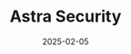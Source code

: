 ---  
layout: startup_page  
title: "Astra Security"  
id: "getastra.com"  
permalink: "/astrasecuritygetastra.com02052025/"  
website: "https://www.getastra.com/"  
funding_round: "Growth Financing"  
funding_amount: "$2.7M"  
investors: "Emergent Ventures, Neon Fund, Better Capital, Blume Ventures, PointOne Capital"  
about: "Astra Security is a cybersecurity SaaS company providing an AI-powered pentest platform. The platform uses AI to emulate hacker behavior and scan applications for vulnerabilities, offering PTaaS, a DAST vulnerability scanner, and an API Security Platform. They aim to simplify cybersecurity and help businesses move from DevOps to DevSecOps."  
markets: "Cybersecurity, AI, SaaS"  
hq: "Claymont, Delaware, United States"  
founded_year: "2018"  
linkedin: "https://www.linkedin.com/company/getastra"  
twitter: "https://twitter.com/getAstra"  
instagram: ""  
facebook: "https://www.facebook.com/pg/getAstra"  
crunchbase: "https://www.crunchbase.com/organization/astra-c747"  
pitchbook: "https://pitchbook.com/profiles/company/231490-99"  

date_display: "05-Feb-2025"  
date: "2025-02-05"

# SEO Optimization  
meta_title: "Astra Security - Growth Financing Funding ($2.7M)"  
meta_description: "Astra Security, Astra Security is a cybersecurity SaaS company providing an AI-powered pentest platform. The platform uses AI to emulate hacker behavior and scan appl..."  
meta_keywords: "Astra Security, Cybersecurity, AI, SaaS, Growth Financing funding"  
canonical_url: "https://startup.projectstartups.com/astrasecuritygetastra.com02052025/"  
---